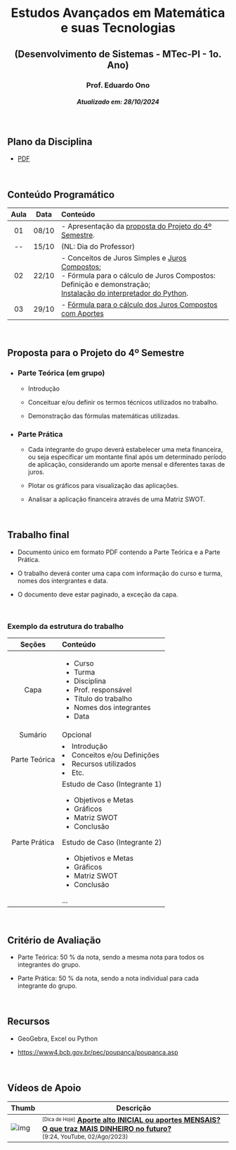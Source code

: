 <h1 align="center">Estudos Avançados em Matemática e suas Tecnologias</h1>
<h2 align="center">(Desenvolvimento de Sistemas - MTec-PI - 1o. Ano)</h2>
<h3 align="center">Prof. Eduardo Ono</h3>
<h5 align="center">Atualizado em: 28/10/2024</h5>

&nbsp;

## Plano da Disciplina

* [PDF](./docs/DS-612-MTec-PI-2024_Estudos-Avancados-em-Matematica-e-suas-Tecnologias-1o-Ano.pdf)

&nbsp;

## Conteúdo Programático

| Aula | Data | Conteúdo |
| :-: | :-: | :-- |
| 01 | 08/10 | - Apresentação da [proposta do Projeto do 4º Semestre]. |
| -- | 15/10 | (NL: Dia do Professor) |
| 02 | 22/10 | - Conceitos de Juros Simples e [Juros Compostos];<br>- Fórmula para o cálculo de Juros Compostos: Definição e demonstração;<br>[Instalação do interpretador do Python]. |
| 03 | 29/10 | - [Fórmula para o cálculo dos Juros Compostos com Aportes] |

[Juros Compostos]: ./conteudo/juros-compostos/
[proposta do Projeto do 4º Semestre]: #proposta-para-o-projeto-do-4º-semestre
[Instalação do interpretador do Python]: ./conteudo/python/00-ambiente-de-desenvolvimento/
[Fórmula para o cálculo dos Juros Compostos com Aportes]: ./conteudo/juros-compostos/juros-compostos-com-aportes.md

&nbsp;

## Proposta para o Projeto do 4º Semestre

* ### Parte Teórica (em grupo)

  * Introdução

  * Conceituar e/ou definir os termos técnicos utilizados no trabalho.

  * Demonstração das fórmulas matemáticas utilizadas.

* ### Parte Prática

  * Cada integrante do grupo deverá estabelecer uma meta financeira, ou seja especificar um montante final após um determinado período de aplicação, considerando um aporte mensal e diferentes taxas de juros.

  * Plotar os gráficos para visualização das aplicações.

  * Analisar a aplicação financeira através de uma Matriz SWOT.

&nbsp;

## Trabalho final

* Documento único em formato PDF contendo a Parte Teórica e a Parte Prática.

* O trabalho deverá conter uma capa com informação do curso e turma, nomes dos intergrantes e data.

* O documento deve estar paginado, a exceção da capa.

&nbsp;

### Exemplo da estrutura do trabalho

| Seções | Conteúdo |
| :-: | :-- |
| Capa | <ul><li>Curso</li><li>Turma</li><li>Disciplina</li><li>Prof. responsável</li><li>Título do trabalho</li><li>Nomes dos integrantes</li><li>Data</li></ul> |
| Sumário | Opcional |
| Parte Teórica | <li>Introdução</li><li>Conceitos e/ou Definições</li><li>Recursos utilizados</li><li>Etc.</li> |
| Parte Prática | Estudo de Caso (Integrante 1)<ul><li>Objetivos e Metas</li><li>Gráficos</li><li>Matriz SWOT</li><li>Conclusão</li></ul>Estudo de Caso (Integrante 2)<ul><li>Objetivos e Metas</li><li>Gráficos</li><li>Matriz SWOT</li><li>Conclusão</li></ul>... |

&nbsp;

## Critério de Avaliação

* Parte Teórica: 50 % da nota, sendo a mesma nota para todos os integrantes do grupo.

* Parte Prática: 50 % da nota, sendo a nota individual para cada integrante do grupo.

&nbsp;

## Recursos

* GeoGebra, Excel ou Python

* <https://www4.bcb.gov.br/pec/poupanca/poupanca.asp>

&nbsp;

## Vídeos de Apoio

| Thumb | Descrição |
| --- | --- |
| ![img](https://img.youtube.com/vi/M2u4ZWHO5jM/default.jpg) | <sup><sub>[Dica de Hoje]</sub></sup> [__Aporte alto INICIAL ou aportes MENSAIS? O que traz MAIS DINHEIRO no futuro?__](https://www.youtube.com/watch?v=M2u4ZWHO5jM)<br><sub>(9:24, YouTube, 02/Ago/2023)</sub> |

&nbsp;
